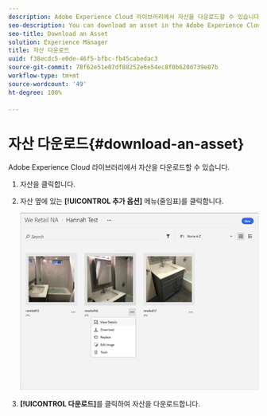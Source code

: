 ```yaml
---
description: Adobe Experience Cloud 라이브러리에서 자산을 다운로드할 수 있습니다.
seo-description: You can download an asset in the Adobe Experience Cloud Library.
seo-title: Download an Asset
solution: Experience Manager
title: 자산 다운로드
uuid: f38ecdc5-e0de-46f5-bfbc-fb45cabedac3
source-git-commit: 78f62e51e07df88252e6e54ec8f0b620d739e07b
workflow-type: tm+mt
source-wordcount: '49'
ht-degree: 100%

---
```



# 자산 다운로드{#download-an-asset}

Adobe Experience Cloud 라이브러리에서 자산을 다운로드할 수 있습니다.

1. 자산을 클릭합니다.
1. 자산 옆에 있는 **[!UICONTROL 추가 옵션]** 메뉴(줄임표)를 클릭합니다.

   ![](assets/library_asset_options.png)

1. **[!UICONTROL 다운로드]**&#x200B;를 클릭하여 자산을 다운로드합니다.

